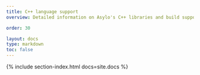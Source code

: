 ```yaml
---
title: C++ language support
overview: Detailed information on Asylo's C++ libraries and build support.

order: 30

layout: docs
type: markdown
toc: false
---
```


{% include section-index.html docs=site.docs %}
